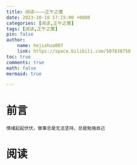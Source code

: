 ```yaml
---
title: 阅读————正午之魔
date: 2023-10-18 17:15:00 +0800
categories: [阅读,正午之魔]
tags: [阅读,正午之魔]
pin: false
author: 
    name: hejiahua007
    link: https://space.bilibili.com/507838758
toc: true
comments: true
math: false
mermaid: true

---
```


# 前言
	情绪起起伏伏，做事总是无法坚持，总是勉强自己

# 阅读







































